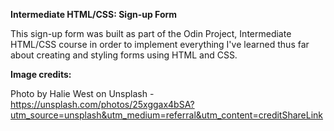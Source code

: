 **Intermediate HTML/CSS: Sign-up Form**

This sign-up form was built as part of the Odin Project, Intermediate HTML/CSS course in order to implement everything I've learned thus far about creating and styling forms using HTML and CSS.


**Image credits:**

Photo by Halie West on Unsplash - https://unsplash.com/photos/25xggax4bSA?utm_source=unsplash&utm_medium=referral&utm_content=creditShareLink